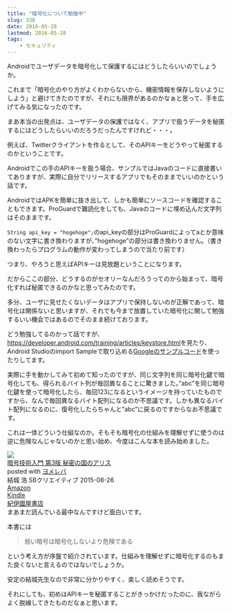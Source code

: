 ```yaml
---
title: "暗号化について勉強中"
slug: 338
date: 2016-05-28
lastmod: 2016-05-28
tags:
    - セキュリティ
---
```


Androidでユーザデータを暗号化して保護するにはどうしたらいいのでしょうか。

これまで「暗号化のやり方がよくわからないから、機密情報を保存しないようにしよう」と避けてきたのですが、それにも限界があるのかなぁと思って、手を広げてみる気になったのです。

まあ本当の出発点は、ユーザデータの保護ではなく、アプリで扱うデータを秘匿するにはどうしたらいいのだろうだったんですけれど・・・。

例えば、Twitterクライアントを作るとして、そのAPIキーをどうやって秘匿するのかということです。

Androidでこの手のAPIキーを扱う場合、サンプルではJavaのコードに直接書いてありますが、実際に自分でリリースするアプリでもそのままでいいのかという話です。

AndroidではAPKを簡単に抜き出して、しかも簡単にソースコードを確認することもできます。ProGuardで難読化をしても、Javaのコードに埋め込んだ文字列はそのままです。

`String api_key = "hogehoge";`のapi_keyの部分はProGuardによってaとか意味のない文字に書き換わりますが、&#8221;hogehoge&#8221;の部分は書き換わりません。（書き換わったらプログラムの動作が変わってしまうので当たり前です）

つまり、やろうと思えばAPIキーは見放題ということになります。

だからここの部分、どうするのがセオリーなんだろうってのから始まって、暗号化すれば秘匿できるのかなと思ってみたのです。

多分、ユーザに見せたくないデータはアプリで保持しないのが正解であって、暗号化は関係ないと思いますが、それでも今まで放置していた暗号化に関して勉強するいい機会ではあるのでそのまま続けております。

どう勉強してるのかって話ですが、<a href="https://developer.android.com/training/articles/keystore.html">https://developer.android.com/training/articles/keystore.html</a>を見たり、Android Studioのimport Sampleで取り込める<a href="https://github.com/googlesamples/android-BasicAndroidKeyStore/">Googleのサンプルコード</a>を使ったりしてます。

実際に手を動かしてみて初めて知ったのですが、同じ文字列を同じ暗号化鍵で暗号化しても、得られるバイト列が毎回異なることに驚きました。&#8221;abc&#8221;を同じ暗号化鍵を使って暗号化したら、毎回123になるというイメージを持っていたものですから、なんで毎回異なるバイト配列になるのか不思議です。しかも異なるバイト配列になるのに、復号化したらちゃんと&#8221;abc&#8221;に戻るのですからなお不思議です。

これは一体どういう仕組なのか。そもそも暗号化の仕組みを理解せずに使うのは逆に危険なんじゃないのかと思い始め、今度はこんな本を読み始めました。

<div class="booklink-box">
<div class="booklink-image"><a href="https://www.amazon.co.jp/exec/obidos/asin/4797382228/illusionspace-22/" target="_blank" ><img src="https://ecx.images-amazon.com/images/I/51V6l3panVL._SL160_.jpg" style="border: none;" /></a></div>
<div class="booklink-info">
<div class="booklink-name"><a href="https://www.amazon.co.jp/exec/obidos/asin/4797382228/illusionspace-22/" target="_blank" >暗号技術入門 第3版 秘密の国のアリス</a>

<div class="booklink-powered-date">posted with <a href="https://yomereba.com" rel="nofollow" target="_blank">ヨメレバ</a></div>
</div>
<div class="booklink-detail">結城 浩 SBクリエイティブ 2015-08-26    </div>
<div class="booklink-link2">
<div class="shoplinkamazon"><a href="https://www.amazon.co.jp/exec/obidos/asin/4797382228/illusionspace-22/" target="_blank" >Amazon</a></div>
<div class="shoplinkkindle"><a href="https://www.amazon.co.jp/exec/obidos/ASIN/B015643CPE/illusionspace-22/" target="_blank" >Kindle</a></div>
<div class="shoplinkkino"><a href="https://ck.jp.ap.valuecommerce.com/servlet/referral?sid=3085416&#038;pid=882196163&#038;vc_url=http%3A%2F%2Fwww.kinokuniya.co.jp%2Ff%2Fdsg-01-9784797382228" target="_blank" >紀伊國屋書店<img src="https://ad.jp.ap.valuecommerce.com/servlet/gifbanner?sid=3085416&#038;pid=882196163" height="1" width="1" border="0"></a></div>

</div>
</div>
<div class="booklink-footer"></div>
</div>
まあまだ読んでいる最中なんですけど面白いです。

本書には

<blockquote>
  弱い暗号は暗号化しないより危険である

</blockquote>
という考え方が序盤で紹介されています。仕組みを理解せずに暗号化するのもまた良くないと言えるのではないでしょうか。

安定の結城先生なので非常に分かりやすく、楽しく読めそうです。

それにしても、初めはAPIキーを秘匿することがきっかけだったのに、我ながらよく脱線してきたものだなぁと思います。


  